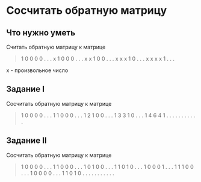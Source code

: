 # Сосчитать обратную матрицу

## Что нужно уметь
Считать обратную матрицу к матрице
> 1 0 0 0 0 . . .
> x 1 0 0 0 . . .
> x x 1 0 0 . . .
> x x x 1 0 . . .
> x x x x 1 . . .

x - произвольное число

## Задание I
Сосчитать обратную матрицу к матрице
> 1 0 0 0 0 . . .
> 1 1 0 0 0 . . .
> 1 2 1 0 0 . . .
> 1 3 3 1 0 . . .
> 1 4 6 4 1 . . .
> . . . . . . . .

## Задание II
Сосчитать обратную матрицу к матрице
> 1 0 0 0 0 . . .
> 1 1 0 0 0 . . .
> 1 0 1 0 0 . . .
> 1 1 0 1 0 . . .
> 1 0 0 0 1 . . .
> 1 1 1 0 0 . . .
> 1 0 0 0 0 . . .
> 1 1 0 1 0 . . .
> . . . . . . . .


